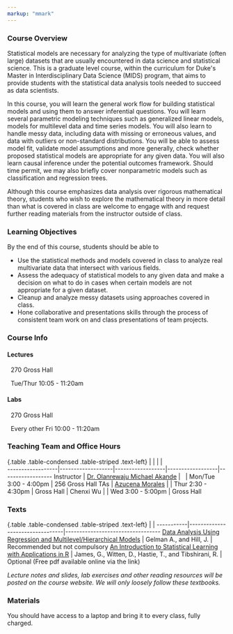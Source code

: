 ```yaml
---
markup: "mmark"
---
```


### Course Overview
Statistical models are necessary for analyzing the type of multivariate (often large) datasets that are usually encountered in data science and statistical science. This is a graduate level course, within the curriculum for Duke's Master in Interdisciplinary Data Science (MIDS) program, that aims to provide students with the statistical data analysis tools needed to succeed as data scientists. 

In this course, you will learn the general work flow for building statistical models and using them to answer inferential questions. You will learn several parametric modeling techniques such as generalized linear models, models for multilevel data and time series models. You will also learn to handle messy data, including data with missing or erroneous values, and data with outliers or non-standard distributions. You will be able to assess model fit, validate model assumptions and more generally, check whether proposed statistical models are appropriate for any given data. You will also learn causal inference under the potential outcomes framework. Should time permit, we may also briefly cover nonparametric models such as classification and regression trees. 

Although this course emphasizes data analysis over rigorous mathematical theory, students who wish to explore the mathematical theory in more detail than what is covered in class are welcome to engage with and request further reading materials from the instructor outside of class.

### Learning Objectives

By the end of this course, students should be able to

- Use the statistical methods and models covered in class to analyze real multivariate data that intersect with various fields. 
- Assess the adequacy of statistical models to any given data and make a decision on what to do in cases when certain models are not appropriate for a given dataset.
- Cleanup and analyze messy datasets using approaches covered in class.
- Hone collaborative and presentations skills through the process of consistent team work on and class presentations of team projects.


### Course Info

#### Lectures

<font color="#6CA0DC"><i class="fas fa-university fa-lg"></i></font> &nbsp; 270 Gross Hall

<font color="#6CA0DC"><i class="fas fa-calendar-alt fa-lg"></i></font> &nbsp; Tue/Thur 10:05 - 11:20am

#### Labs

<font color="#6CA0DC"><i class="fas fa-university fa-lg"></i></font> &nbsp; 270 Gross Hall

<font color="#6CA0DC"><i class="fas fa-calendar-alt fa-lg"></i></font> &nbsp; Every other Fri 10:00 - 11:20am

### Teaching Team and Office Hours 

{.table .table-condensed .table-striped .text-left}
<span></span>     | <span></span>     | <span></span>    | <span></span>    |  <span></span>      
------------------|-------------------|------------------|------------------|------------------ 
Instructor        | [Dr. Olanrewaju Michael Akande](https://akandelanre.github.io.) | <a href="mailto:olanrewaju.akande@duke.edu" title="email"><i class="fa fa-envelope"></i></a> &nbsp; <a href="https://github.com/akandelanre" title="GitHub"><i class="fa fa-github"></i></a> | Mon/Tue 3:00 - 4:00pm | 256 Gross Hall
TAs               | [Azucena Morales](https://datascience.duke.edu/lidia-azu-azucena-morales-vasquez) | <a href="mailto:azucena.morales@duke.edu" title="email"><i class="fa fa-envelope"></i></a> | Thur 2:30 - 4:30pm | Gross Hall
                  | Chenxi Wu | <a href="mailto:chenxi.wu@duke.edu" title="email"><i class="fa fa-envelope"></i></a> | Wed 3:00 - 5:00pm | Gross Hall
                  

### Texts

{.table .table-condensed .table-striped .text-left}
 <span></span>     | <span></span> | <span></span> 
-----------|---------------------------------|----------------------------------
[Data Analysis Using Regression and Multilevel/Hierarchical Models](https://www.amazon.com/gp/product/052168689X/ref=as_li_qf_sp_asin_il_tl?ie=UTF8&camp=1789&creative=9325&creativeASIN=052168689X&linkCode=as2&tag=andrsblog0f-20&linkId=PX5B5V6ZPCT2UIYV) | Gelman A., and Hill, J. | Recommended but not compulsory
[An Introduction to Statistical Learning with Applications in R](http://faculty.marshall.usc.edu/gareth-james/ISL/) | James, G., Witten, D., Hastie, T., and Tibshirani, R. | Optional (Free pdf available online via the link)

_Lecture notes and slides, lab exercises and other reading resources will be posted on the course website. We will only loosely follow these textbooks._ 

### Materials

You should have access to a laptop and bring it to every class, fully charged.


